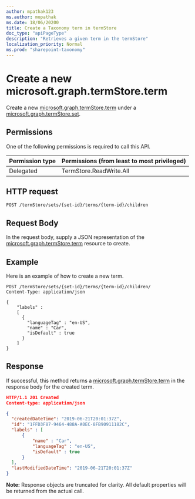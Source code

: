 ```yaml
---
author: mpathak123
ms.author: mopathak
ms.date: 18/06/20200
title: Create a Taxonomy term in termStore
doc_type: "apiPageType"
description: "Retrieves a given term in the termStore"
localization_priority: Normal
ms.prod: "sharepoint-taxonomy"
---
```

# Create a new microsoft.graph.termStore.term

Create a new [microsoft.graph.termStore.term] under a [microsoft.graph.termStore.set][].

## Permissions

One of the following permissions is required to call this API.

|Permission type      | Permissions (from least to most privileged)              |
|:--------------------|:---------------------------------------------------------|
|Delegated            | TermStore.ReadWrite.All |


## HTTP request

```http
POST /termStore/sets/{set-id}/terms/{term-id}/children
```
## Request Body
In the request body, supply a JSON representation of the [microsoft.graph.termStore.term][] resource to create.

## Example
Here is an example of how to create a new term.

```http
POST /termStore/sets/{set-id}/terms/{term-id}/children/
Content-Type: application/json

{
    "labels" :  
    [
      {
        "languageTag" : "en-US",
        "name" : "Car",
        "isDefault" : true
      }
    ]
}
```

## Response
If successful, this method returns a [microsoft.graph.termStore.term][] in the response body for the created term.

<!-- { "blockType": "response", "@odata.type": "microsoft.graph.term", "truncated": true } -->

```json
HTTP/1.1 201 Created
Content-type: application/json

{
  "createdDateTime": "2019-06-21T20:01:37Z",
  "id": "1FFD3F87-9464-488A-A0EC-8FB90911182C",
  "labels" : [
      {
          "name" : "Car",
          "languageTag" : "en-US",
          "isDefault" : true
      }
  ],
  "lastModifiedDateTime": "2019-06-21T20:01:37Z"
}
```
**Note:** Response objects are truncated for clarity.
All default properties will be returned from the actual call.

[microsoft.graph.termStore.set]: ../resources/termSet.md
[microsoft.graph.termStore.term]: ../resources/term.md

<!--
{
  "type": "#page.annotation",
  "description": "Post term entity in termStore",
  "keywords": "term,termStore",
  "section": "documentation",
  "tocPath": "termStore/Post term",
  "suppressions": [
  ]
}
-->
